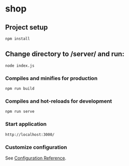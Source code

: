 # shop

## Project setup
```
npm install
```
## Change directory to /server/ and run:
```
node index.js
```

### Compiles and minifies for production
```
npm run build
```

### Compiles and hot-reloads for development
```
npm run serve
```

### Start application
```
http://localhost:3000/
```

### Customize configuration
See [Configuration Reference](https://cli.vuejs.org/config/).
